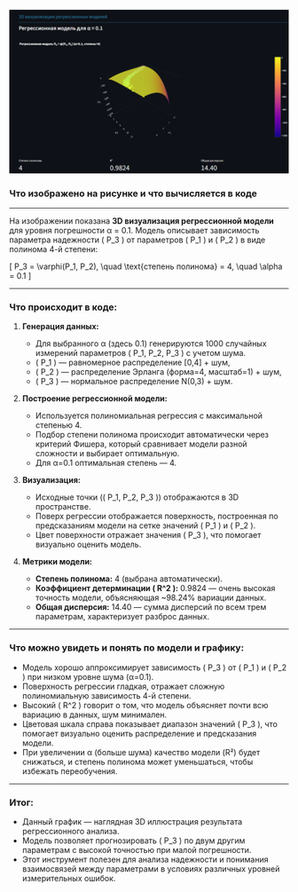 ![alt text](images/image-1.png)

### Что изображено на рисунке и что вычисляется в коде

---

На изображении показана **3D визуализация регрессионной модели** для уровня погрешности α = 0.1. Модель описывает зависимость параметра надежности \( P_3 \) от параметров \( P_1 \) и \( P_2 \) в виде полинома 4-й степени:

\[
P_3 = \varphi(P_1, P_2), \quad \text{степень полинома} = 4, \quad \alpha = 0.1
\]

---

### Что происходит в коде:

1. **Генерация данных:**
   - Для выбранного α (здесь 0.1) генерируются 1000 случайных измерений параметров \( P_1, P_2, P_3 \) с учетом шума.
   - \( P_1 \) — равномерное распределение [0,4] + шум,
   - \( P_2 \) — распределение Эрланга (форма=4, масштаб=1) + шум,
   - \( P_3 \) — нормальное распределение N(0,3) + шум.

2. **Построение регрессионной модели:**
   - Используется полиномиальная регрессия с максимальной степенью 4.
   - Подбор степени полинома происходит автоматически через критерий Фишера, который сравнивает модели разной сложности и выбирает оптимальную.
   - Для α=0.1 оптимальная степень — 4.

3. **Визуализация:**
   - Исходные точки (\( P_1, P_2, P_3 \)) отображаются в 3D пространстве.
   - Поверх регрессии отображается поверхность, построенная по предсказаниям модели на сетке значений \( P_1 \) и \( P_2 \).
   - Цвет поверхности отражает значения \( P_3 \), что помогает визуально оценить модель.

4. **Метрики модели:**
   - **Степень полинома:** 4 (выбрана автоматически).
   - **Коэффициент детерминации \( R^2 \):** 0.9824 — очень высокая точность модели, объясняющая ~98.24% вариации данных.
   - **Общая дисперсия:** 14.40 — сумма дисперсий по всем трем параметрам, характеризует разброс данных.

---

### Что можно увидеть и понять по модели и графику:

- Модель хорошо аппроксимирует зависимость \( P_3 \) от \( P_1 \) и \( P_2 \) при низком уровне шума (α=0.1).
- Поверхность регрессии гладкая, отражает сложную полиномиальную зависимость 4-й степени.
- Высокий \( R^2 \) говорит о том, что модель объясняет почти всю вариацию в данных, шум минимален.
- Цветовая шкала справа показывает диапазон значений \( P_3 \), что помогает визуально оценить распределение и предсказания модели.
- При увеличении α (больше шума) качество модели (R²) будет снижаться, и степень полинома может уменьшаться, чтобы избежать переобучения.

---

### Итог:

- Данный график — наглядная 3D иллюстрация результата регрессионного анализа.
- Модель позволяет прогнозировать \( P_3 \) по двум другим параметрам с высокой точностью при малой погрешности.
- Этот инструмент полезен для анализа надежности и понимания взаимосвязей между параметрами в условиях различных уровней измерительных ошибок.